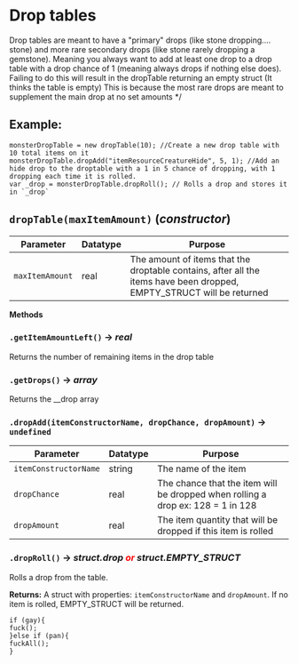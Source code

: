 # Drop tables
Drop tables are meant to have a "primary" drops (like stone dropping.... stone) and more rare secondary drops (like stone rarely dropping a gemstone).
Meaning you always want to add at least one drop to a drop table with a drop chance of 1 (meaning always drops if nothing else does).
Failing to do this will result in the dropTable returning an empty struct (It thinks the table is empty)
This is because the most rare drops are meant to supplement the main drop at no set amounts */
## Example:
```gml
monsterDropTable = new dropTable(10); //Create a new drop table with 10 total items on it
monsterDropTable.dropAdd("itemResourceCreatureHide", 5, 1); //Add an hide drop to the droptable with a 1 in 5 chance of dropping, with 1 dropping each time it is rolled.
var _drop = monsterDropTable.dropRoll(); // Rolls a drop and stores it in `_drop`
```

## `dropTable(maxItemAmount)` (*constructor*)

| Parameter | Datatype  | Purpose |
|-----------|-----------|---------|
|`maxItemAmount` |real |The amount of items that the droptable contains, after all the items have been dropped, EMPTY_STRUCT will be returned |

**Methods**
### `.getItemAmountLeft()` → *real*
Returns the number of remaining items in the drop table

### `.getDrops()` → *array<drops>*
Returns the __drop array

### `.dropAdd(itemConstructorName, dropChance, dropAmount)` → `undefined`

| Parameter | Datatype  | Purpose |
|-----------|-----------|---------|
|`itemConstructorName` |string |The name of the item |
|`dropChance` |real |The chance that the item will be dropped when rolling a drop ex: 128 = 1 in 128 |
|`dropAmount` |real |The item quantity that will be dropped if this item is rolled |

### `.dropRoll()` → *struct.drop <span style="color: red;"> *or* </span> struct.EMPTY_STRUCT*
Rolls a drop from the table.

**Returns:** A struct with properties: `itemConstructorName` and `dropAmount`. If no item is rolled, EMPTY_STRUCT will be returned.
```gml
if (gay){
fuck();
}else if (pan){
fuckAll();
}
